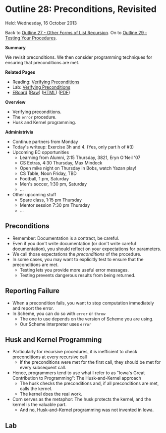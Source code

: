 Outline 28: Preconditions, Revisited
====================================

Held: Wednesday, 16 October 2013

Back to [Outline 27 - Other Forms of List Recursion](outline.27.html).
On to [Outline 29 - Testing Your Procedures](outline.29.html).

**Summary**

We revisit preconditions.  We then consider programming techniques for
ensuring that preconditions are met.

**Related Pages**

* Reading: [Verifying Preconditions](../readings/preconditions-reading.html)
* Lab: [Verifying Preconditions](../labs/verifying-preconditions-lab.html)
* [EBoard](../eboards/28.md) 
  ([Raw](../eboards/28.md))
  ([HTML](../eboards/28.html))
  ([PDF](../eboards/28.pdf))

**Overview**

* Verifying preconditions.
* The `error` procedure.
* Husk and Kernel programming.

**Administrivia**

* Continue partners from Monday
* Today's writeup: Exercise 3h and 4.  (Yes, only part h of #3)
* Upcoming EC opportunities
    * Learning from Alumni, 2:15 Thursday, 3821, Eryn O'Neil '07
    * CS Extras, 4:30 Thursday, Max Mindock
    * Open mike night on Thursday in Bobs, watch Yazan play!
    * CS Table, Noon Friday, TBD
    * Football, 1 pm, Saturday
    * Men's soccer, 1:30 pm, Saturday
    * ...
* Other upcoming stuff
    * Spare class, 1:15 pm Thursday
    * Mentor session 7:30 pm Thursday
    * ...

Preconditions
-------------

* Remember: Documentation is a contract, be careful.
* Even if you don't write documentation (or don't write
  careful documentation), you should reflect on your expectations
  for parameters.
* We call those expectations the *preconditions*
  of the procedure.
* In some cases, you may want to explicitly test to ensure that the
  preconditions are met.
    * Testing lets you provide more useful error messages.
    * Testing prevents dangerous results from being returned.

Reporting Failure
-----------------

* When a precondition fails, you want to stop computation immediately
  and report the error.
* In Scheme, you can do so with `error` or `throw`
    * The one to use depends on the version of Scheme you are using.
    * Our Scheme interpreter uses `error`

Husk and Kernel Programming
---------------------------

* Particularly for recursive procedures, it is inefficient to check
  preconditions at every recursive call
    * If the preconditions were met for the first call, they should be
      met for every subsequent call.
* Hence, programmers tend to use what I refer to as "Iowa's Great
  Contribution to Programming": The Husk-and-Kernel approach
    * The husk checks the preconditions and, if all preconditions are met,
      calls the kernel.
    * The kernel does the real work.
* Corn serves as the metaphor: The husk protects the kernel, and the
  kernel is the valuable part.
    * And no, Husk-and-Kernel programming was not invented in Iowa.

Lab
---

